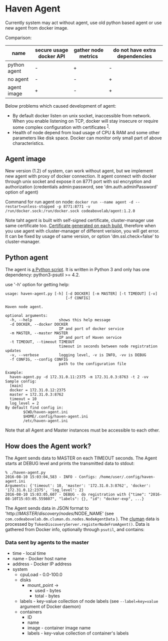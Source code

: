 # Haven Agent #

Currently system may act without agent, use old python based agent or use new agent from docker image.

Comparison:

| name        | secure usage docker API | gather node metrics | do not have extra dependencies | 
|-------------|---|---|---|
| python agent| - | + | - |
| no agent    | - | - | + |
| agent image | + | - | + |

Below problems which caused development of agent:
 - By default docker listen on unix socket, inaccessible from network. When you enable listening on 
 TCP, docker will stay insecure or require some complex configuration with certificates
 <sup>[1](https://docs.docker.com/edge/engine/reference/commandline/dockerd/#daemon-socket-option)</sup>.
 - Health of node depend from load usage of CPU & RAM and some other parameters like disk space. Docker can monitor 
 only small part of above characteristics.

## Agent image ##

New version (1.2) of system, can work without agent, but we implement new agent with proxy of docker connection. It 
agent connect with docker through unix socket and expose it on 8771 port with ssl encryption and authorization 
(credentials admin:password, see 'dm.auth.adminPassword' option of agent)

Command for run agent on node:
```docker run --name agent -d --restart=unless-stopped -p 8771:8771 -v /run/docker.sock:/run/docker.sock codeabovelab/agent:1.2.0```

Note taht agent is built with self-signed certificate, cluster-manager use same certificate too. [Certificate generated on each build](https://github.com/codeabovelab/haven-platform/blob/dc38ed2ed9368fa4436b411400f4b20cd92457a2/pom.xml#L121), therefore when you use agent with cluster-manager of different verision, you will get error. It can be fixed by usage of same version, or option 'dm.ssl.check=false' to cluster-manager.

## Python agent ##

The agent is [a Python script](/cluster-manager/src/main/resources/static/res/agent/node-agent.py). 
It is written in Python 3 and only has one dependency: python3-psutil >= 4.2.

use '-h' option for getting help:

```
usage: haven-agent.py [-h] [-d DOCKER] [-m MASTER] [-t TIMEOUT] [-v]
                           [-f CONFIG]

Haven node agent.

optional arguments:
  -h, --help            shows this help message
  -d DOCKER, --docker DOCKER
                        IP and port of docker service
  -m MASTER, --master MASTER
                        IP and port of Haven service
  -t TIMEOUT, --timeout TIMEOUT
                        timeout in seconds between node registration updates
  -v, --verbose         logging level, -v is INFO, -vv is DEBUG
  -f CONFIG, --config CONFIG
                        path to the configuration file

Example:
  haven-agent.py -d 172.31.0.11:2375 -m 172.31.0.3:8763 -t 2 -vv
Sample config:
  [main]
  docker = 172.31.0.12:2375
  master = 172.31.0.3:8762
  timeout = 10
  log_level = 2
By default find config in:
        $CWD/haven-agent.ini
        $HOME/.config/haven-agent.ini
        /etc/haven-agent.ini
```

Note that all Agent and Master instances must be accessible to each other.

## How does the Agent work? ##

The Agent sends data to MASTER on each TIMEOUT seconds. 
The Agent starts at DEBUG level and prints the transmitted data to stdout:
```
% ./haven-agent.py         
2016-08-10 15:03:04,583 - INFO - Configs: /home/user/.config/haven-agent.ini
Arguments: {'timeout': 10, 'master': '172.31.0.3:8762', 'docker': '172.31.0.12:2375', 'log_level': 2}
2016-08-10 15:03:05,607 - DEBUG - do registration with {"time": "2016-08-10T15:03:05.559807", "labels": {}, "id": "docker-exp", ...}
```

The Agent sends data in JSON format to 'http://$MASTER/discovery/nodes/$NODE_NAME' (see `com.codeabovelab.dm.cluman.ds.nodes.NodeAgentData` ). 
The [cluman](cluman.md) data is processed by `TokenDiscoveryServer.registerNodeFromAgent()`. 
Data is gathered from Docker info, optionally through `psutil`, and contains:

### Data sent by agents to the master ###

* time - local time
* name - Docker host name
* address - Docker IP address
* system
    * cpuLoad - 0.0-100.0
    * disks 
        * mount_point ->
            * used - bytes
            * total - bytes
    * labels - key-value collection of node labels (see `--label=key=value` argument of Docker daemon)
    * containers
        * ID
        * name
        * image - container image name
        * labels - key-value collection of container's labels 
